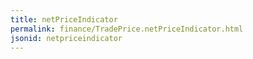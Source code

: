 ```yaml
---
title: netPriceIndicator
permalink: finance/TradePrice.netPriceIndicator.html
jsonid: netpriceindicator
---
```

